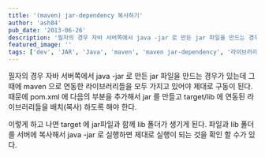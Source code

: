 ```yaml
---
title: '(maven) jar-dependency 복사하기'
author: 'ash84'
pub_date: '2013-06-26'
description: '필자의 경우 자바 서버쪽에서 java -jar 로 만든 jar 파일을 만드는 경우가 있는데 그때에 maven 으로 연동한 라이브러리들을 모두 가지고 있어야 제대로 구동이 된다. 때문에 pom.xml 에 다음의 부분을 추가해서 jar 를 만들고 target/lib 에 연동된 라이브러리들을 배치(복사) 하도록 해야 한다.'
featured_image: ''
tags: ['dev', 'JAR', 'Java', 'maven', 'maven jar-dependency', '라이브러리 복사하기', '메이븐']
---
```



<span style="font-size: 11pt;">필자의 경우 자바 서버쪽에서 java -jar 로 만든 jar 파일을 만드는 경우가 있는데 그때에 maven 으로 연동한 라이브러리들을 모두 가지고 있어야 제대로 구동이 된다. 때문에 pom.xml 에 다음의 부분을 추가해서 jar 를 만들고 target/lib 에 연동된 라이브러리들을 배치(복사) 하도록 해야 한다</span>. 

<script src="https://gist.github.com/AhnSeongHyun/5872759.js"></script>

<span style="font-size: 11pt;">이렇게 하고 나면 target 에 jar파일과 함께 lib 폴더가 생기게 된다. 파일과 lib 폴더를 서버에 복사해서 java -jar 로 실행하면 제대로 실행이 되는 것을 확인 할 수가 있다. </span>



